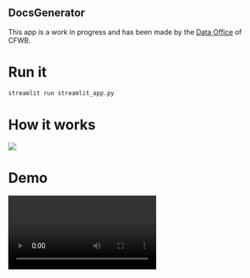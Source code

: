 ## DocsGenerator

This app is a work in progress and has been made by the [Data Office](https://github.com/data-cfwb) of CFWB.

# Run it

```bash
streamlit run streamlit_app.py
```

# How it works

![](https://raw.githubusercontent.com/data-cfwb/docs-generator/main/schema.drawio.png.png)

# Demo

![](https://i.imgur.com/RddjA1G.mp4)
